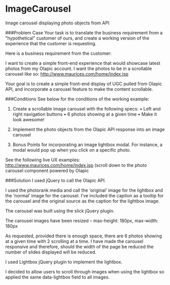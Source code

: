 # ImageCarousel
Image carousel displaying photo objects from API

###Problem Case
Your task is to translate the business requirement from a "hypothetical" customer of ours, and create a working version of the experience that the customer is requesting.

Here is a business requirement from the customer:

I want to create a simple front-end experience that would showcase latest photos from my Olapic account. I want the photos to be in a scrollable carousel like so: http://www.maurices.com/home/index.jsp

Your goal is to create a simple front-end display of UGC pulled from Olapic API, and incorporate a carousel feature to make the content scrollable.

###Conditions
See below for the conditions of the working example:
1.	Create a scrollable image carousel with the following specs:
    •	Left and right navigation buttons
    •	6 photos showing at a given time
    •	Make it look awesome!

2.	Implement the photo objects from the Olapic API response into an image carousel

3.	Bonus Points for incorporating an image lightbox modal. For instance, a modal would pop up when you click on a specific photo.

See the following live UX examples:
http://www.maurices.com/home/index.jsp  (scroll down to the photo carousel component powered by Olapic

###Solution
I used jQuery to call the Olapic API.

I used the photorank media and call the ‘original’ image for the lightbox and the ‘normal’ image for the carousel. I’ve included the caption as a tooltip for the carousel and the original source as the caption for the lightbox image.

The carousel was built using the slick jQuery plugin.

The carousel images have been resized – max-height: 180px, max-width: 180px

As requested, provided there is enough space, there are 6 photos showing at a given time with 2 scrolling at a time. I have made the carousel responsive and therefore, should the width of the page be reduced the number of slides displayed will be reduced.

I used Lightbox jQuery plugin to implement the lightbox.

I decided to allow users to scroll through images when using the lightbox so applied the same data-lightbox field to all images.
